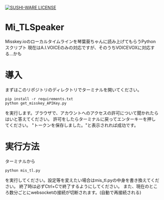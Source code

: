 [![SUSHI-WARE LICENSE](https://img.shields.io/badge/license-SUSHI--WARE%F0%9F%8D%A3-blue.svg)](https://github.com/MakeNowJust/sushi-ware)
# Mi_TLSpeaker
Misskey.ioのローカルタイムラインを琴葉葵ちゃんに読み上げてもらうPythonスクリプト
現在はA.I.VOICEのみの対応ですが、そのうちVOICEVOXに対応する...かも
# 導入
まずはこのリポジトリのディレクトリでターミナルを開いてください。
```
pip install -r requirements.txt
python get_misskey_APIKey.py
```
を実行します。ブラウザで、アカウントへのアクセスの許可について聞かれたらはいと答えてください。
許可をしたらターミナルに戻ってエンターキーを押してください。
"トークンを保存しました。"と表示されれば成功です。
# 実行方法
ターミナルから
```
python mis_tl.py
```
を実行してください。設定等を変えたい場合はmis_tl.pyの中身を書き換えてください。
終了時は必ずCtrl+Cで終了するようにしてください。
また、現在のところ数分ごとにwebsocketの接続が切断されます。(自動で再接続される)
